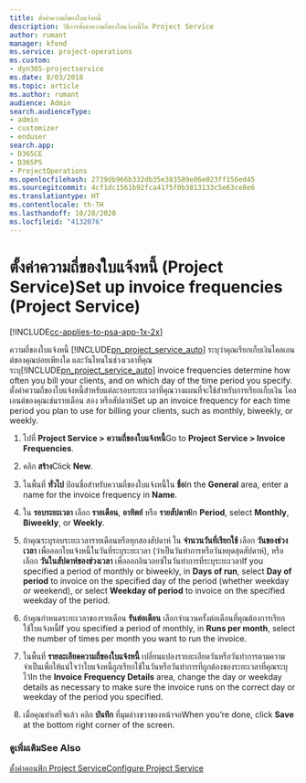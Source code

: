 ```yaml
---
title: ตั้งค่าความถี่ของใบแจ้งหนี้
description: วิธีการตั้งค่าความถี่ของใบแจ้งหนี้ใน Project Service
author: rumant
manager: kfend
ms.service: project-operations
ms.custom:
- dyn365-projectservice
ms.date: 8/03/2018
ms.topic: article
ms.author: rumant
audience: Admin
search.audienceType:
- admin
- customizer
- enduser
search.app:
- D365CE
- D365PS
- ProjectOperations
ms.openlocfilehash: 2739db966b332db35e383589e06e023ff156ed45
ms.sourcegitcommit: 4cf1dc1561b92fca4175f0b3813133c5e63ce8e6
ms.translationtype: HT
ms.contentlocale: th-TH
ms.lasthandoff: 10/28/2020
ms.locfileid: "4132076"
---
```

# <a name="set-up-invoice-frequencies-project-service"></a><span data-ttu-id="39c25-103">ตั้งค่าความถี่ของใบแจ้งหนี้ (Project Service)</span><span class="sxs-lookup"><span data-stu-id="39c25-103">Set up invoice frequencies (Project Service)</span></span>

[!INCLUDE[cc-applies-to-psa-app-1x-2x](../includes/cc-applies-to-psa-app-1x-2x.md)]

<span data-ttu-id="39c25-104">ความถี่ของใบแจ้งหนี้ [!INCLUDE[pn_project_service_auto](../includes/pn-project-service-auto.md)] ระบุว่าคุณเรียกเก็บเงินไคลเอนต์ของคุณบ่อยเพียงใด และวันไหนในช่วงเวลาที่คุณระบุ</span><span class="sxs-lookup"><span data-stu-id="39c25-104">[!INCLUDE[pn_project_service_auto](../includes/pn-project-service-auto.md)] invoice frequencies determine how often you bill your clients, and on which day of the time period you specify.</span></span> <span data-ttu-id="39c25-105">ตั้งค่าความถี่ของใบแจ้งหนี้สำหรับแต่ละรอบระยะเวลาที่คุณวางแผนที่จะใช้สำหรับการเรียกเก็บเงิน ไคลเอนต์ของคุณเช่นรายเดือน สอง หรือสัปดาห์</span><span class="sxs-lookup"><span data-stu-id="39c25-105">Set up an invoice frequency for each time period you plan to use for billing your clients, such as monthly, biweekly, or weekly.</span></span>  
  
1.  <span data-ttu-id="39c25-106">ไปที่ **Project Service > ความถี่ของใบแจ้งหนี้**</span><span class="sxs-lookup"><span data-stu-id="39c25-106">Go to **Project Service > Invoice Frequencies**.</span></span>  
  
2.  <span data-ttu-id="39c25-107">คลิก **สร้าง**</span><span class="sxs-lookup"><span data-stu-id="39c25-107">Click **New**.</span></span>  
  
3.  <span data-ttu-id="39c25-108">ในพื้นที่ **ทั่วไป** ป้อนชื่อสำหรับความถี่ของใบแจ้งหนี้ใน **ชื่อ**</span><span class="sxs-lookup"><span data-stu-id="39c25-108">In the **General** area, enter a name for the invoice frequency in **Name**.</span></span>  
  
4.  <span data-ttu-id="39c25-109">ใน **รอบระยะเวลา** เลือก **รายเดือน**, **อาทิตย์** หรือ **รายสัปดาห์**</span><span class="sxs-lookup"><span data-stu-id="39c25-109">In **Period**, select **Monthly**, **Biweekly**, or **Weekly**.</span></span>  
  
5.  <span data-ttu-id="39c25-110">ถ้าคุณระบุรอบระยะเวลารายเดือนหรือทุกสองสัปดาห์ ใน **จำนวนวันที่เรียกใช้** เลือก **วันของช่วงเวลา** เพื่อออกใบแจ้งหนี้ในวันที่ระบุระยะเวลา (ว่าเป็นวันทำการหรือวันหยุดสุดสัปดาห์), หรือเลือก **วันในสัปดาห์ของช่วงเวลา** เพื่อออกอินวอยซ์ในวันทำการที่ระบุระยะเวลา</span><span class="sxs-lookup"><span data-stu-id="39c25-110">If you specified a period of monthly or biweekly, in **Days of run**, select **Day of period** to invoice on the specified day of the period (whether weekday or weekend), or select **Weekday of period** to invoice on the specified weekday of the period.</span></span>  
  
6.  <span data-ttu-id="39c25-111">ถ้าคุณกำหนดระยะเวลาของรายเดือน **รันต่อเดือน** เลือกจำนวนครั้งต่อเดือนที่คุณต้องการเรียกใช้ใบแจ้งหนี้</span><span class="sxs-lookup"><span data-stu-id="39c25-111">If you specified a period of monthly, in **Runs per month**, select the number of times per month you want to run the invoice.</span></span>  
  
7.  <span data-ttu-id="39c25-112">ในพื้นที่ **รายละเอียดความถี่ของใบแจ้งหนี้** เปลี่ยนแปลงรายละเอียดวันหรือวันทำการตามความจำเป็นเพื่อให้แน่ใจว่าใบแจ้งหนี้ถูกเรียกใช้ในวันหรือวันทำการที่ถูกต้องของระยะเวลาที่คุณระบุไว้</span><span class="sxs-lookup"><span data-stu-id="39c25-112">In the **Invoice Frequency Details** area, change the day or weekday details as necessary to make sure the invoice runs on the correct day or weekday of the period you specified.</span></span>  
  
8.  <span data-ttu-id="39c25-113">เมื่อคุณทำเสร็จแล้ว คลิก **บันทึก** ที่มุมล่างขวาของหน้าจอ</span><span class="sxs-lookup"><span data-stu-id="39c25-113">When you’re done, click **Save** at the bottom right corner of the screen.</span></span>  
  
### <a name="see-also"></a><span data-ttu-id="39c25-114">ดูเพิ่มเติม</span><span class="sxs-lookup"><span data-stu-id="39c25-114">See Also</span></span>  
 [<span data-ttu-id="39c25-115">ตั้งค่าคอนฟิก Project Service</span><span class="sxs-lookup"><span data-stu-id="39c25-115">Configure Project Service</span></span>](../psa/configure.md)
